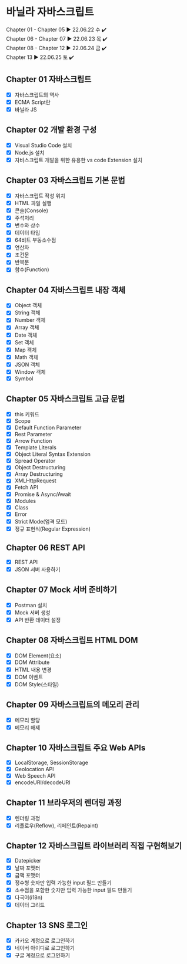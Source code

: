 # 바닐라 자바스크립트

Chapter 01 - Chapter 05 ▶ 22.06.22 수 ✔️  
Chapter 06 - Chapter 07 ▶ 22.06.23 목 ✔️  
Chapter 08 - Chapter 12 ▶ 22.06.24 금 ✔️  
Chapter 13 ▶ 22.06.25 토 ✔️

## Chapter 01 자바스크립트

-   [x] 자바스크립트의 역사
-   [x] ECMA Script란
-   [x] 바닐라 JS

## Chapter 02 개발 환경 구성

-   [x] Visual Studio Code 설치
-   [x] Node.js 설치
-   [x] 자바스크립트 개발을 위한 유용한 vs code Extension 설치

## Chapter 03 자바스크립트 기본 문법

-   [x] 자바스크립트 작성 위치
-   [x] HTML 파일 실행
-   [x] 콘솔(Console)
-   [x] 주석처리
-   [x] 변수와 상수
-   [x] 데이터 타입
-   [x] 64비트 부동소수점
-   [x] 연산자
-   [x] 조건문
-   [x] 반복문
-   [x] 함수(Function)

## Chapter 04 자바스크립트 내장 객체

-   [x] Object 객체
-   [x] String 객체
-   [x] Number 객체
-   [x] Array 객체
-   [x] Date 객체
-   [x] Set 객체
-   [x] Map 객체
-   [x] Math 객체
-   [x] JSON 객체
-   [x] Window 객체
-   [x] Symbol

## Chapter 05 자바스크립트 고급 문법

-   [x] this 키워드
-   [x] Scope
-   [x] Default Function Parameter
-   [x] Rest Parameter
-   [x] Arrow Function
-   [x] Template Literals
-   [x] Object Literal Syntax Extension
-   [x] Spread Operator
-   [x] Object Destructuring
-   [x] Array Destructuring
-   [x] XMLHttpRequest
-   [x] Fetch API
-   [x] Promise & Async/Await
-   [x] Modules
-   [x] Class
-   [x] Error
-   [x] Strict Mode(엄격 모드)
-   [x] 정규 표현식(Regular Expression)

## Chapter 06 REST API

-   [x] REST API
-   [x] JSON 서버 사용하기

## Chapter 07 Mock 서버 준비하기

-   [x] Postman 설치
-   [x] Mock 서버 생성
-   [x] API 반환 데이터 설정

## Chapter 08 자바스크립트 HTML DOM

-   [x] DOM Element(요소)
-   [x] DOM Attribute
-   [x] HTML 내용 변경
-   [x] DOM 이벤트
-   [x] DOM Style(스타일)

## Chapter 09 자바스크립트의 메모리 관리

-   [x] 메모리 할당
-   [x] 메모리 해제

## Chapter 10 자바스크립트 주요 Web APIs

-   [x] LocalStorage, SessionStorage
-   [x] Geolocation API
-   [x] Web Speech API
-   [x] encodeURI/decodeURI

## Chapter 11 브라우저의 렌더링 과정

-   [x] 렌더링 과정
-   [x] 리플로우(Reflow), 리페인트(Repaint)

## Chapter 12 자바스크립트 라이브러리 직접 구현해보기

-   [x] Datepicker
-   [x] 날짜 포맷터
-   [x] 금액 포맷터
-   [x] 정수형 숫자만 입력 가능한 input 필드 만들기
-   [x] 소수점을 포함한 숫자만 입력 가능한 input 필드 만들기
-   [x] 다국어(i18n)
-   [x] 데이터 그리드

## Chapter 13 SNS 로그인

-   [x] 카카오 계정으로 로그인하기
-   [x] 네이버 아이디로 로그인하기
-   [x] 구글 계정으로 로그인하기

